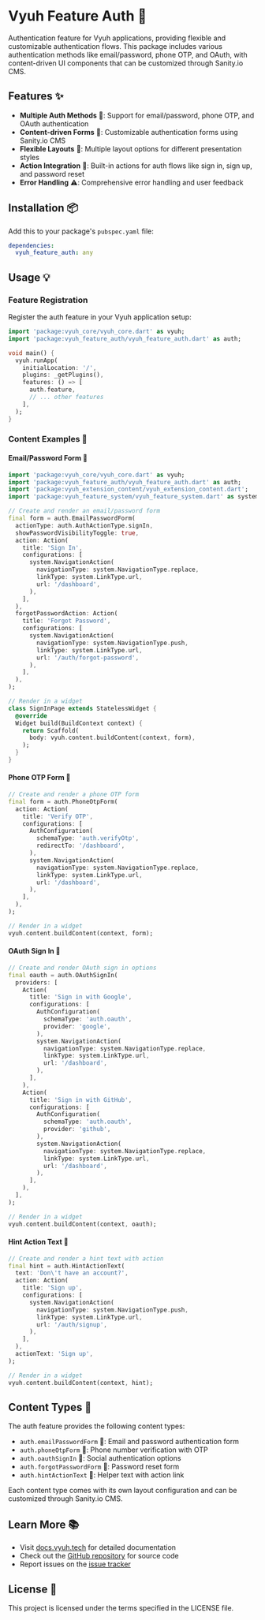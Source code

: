 # Vyuh Feature Auth 🔐

Authentication feature for Vyuh applications, providing flexible and customizable authentication flows. This package includes various authentication methods like email/password, phone OTP, and OAuth, with content-driven UI components that can be customized through Sanity.io CMS.

## Features ✨

- **Multiple Auth Methods** 🔑: Support for email/password, phone OTP, and OAuth authentication
- **Content-driven Forms** 📝: Customizable authentication forms using Sanity.io CMS
- **Flexible Layouts** 🎨: Multiple layout options for different presentation styles
- **Action Integration** 🔄: Built-in actions for auth flows like sign in, sign up, and password reset
- **Error Handling** ⚠️: Comprehensive error handling and user feedback

## Installation 📦

Add this to your package's `pubspec.yaml` file:

```yaml
dependencies:
  vyuh_feature_auth: any
```

## Usage 💡

### Feature Registration
Register the auth feature in your Vyuh application setup:

```dart
import 'package:vyuh_core/vyuh_core.dart' as vyuh;
import 'package:vyuh_feature_auth/vyuh_feature_auth.dart' as auth;

void main() {
  vyuh.runApp(
    initialLocation: '/',
    plugins: _getPlugins(),
    features: () => [
      auth.feature,
      // ... other features
    ],
  );
}
```

### Content Examples 🎯

#### Email/Password Form 📧
```dart
import 'package:vyuh_core/vyuh_core.dart' as vyuh;
import 'package:vyuh_feature_auth/vyuh_feature_auth.dart' as auth;
import 'package:vyuh_extension_content/vyuh_extension_content.dart';
import 'package:vyuh_feature_system/vyuh_feature_system.dart' as system;

// Create and render an email/password form
final form = auth.EmailPasswordForm(
  actionType: auth.AuthActionType.signIn,
  showPasswordVisibilityToggle: true,
  action: Action(
    title: 'Sign In',
    configurations: [
      system.NavigationAction(
        navigationType: system.NavigationType.replace,
        linkType: system.LinkType.url,
        url: '/dashboard',
      ),
    ],
  ),
  forgotPasswordAction: Action(
    title: 'Forgot Password',
    configurations: [
      system.NavigationAction(
        navigationType: system.NavigationType.push,
        linkType: system.LinkType.url,
        url: '/auth/forgot-password',
      ),
    ],
  ),
);

// Render in a widget
class SignInPage extends StatelessWidget {
  @override
  Widget build(BuildContext context) {
    return Scaffold(
      body: vyuh.content.buildContent(context, form),
    );
  }
}
```

#### Phone OTP Form 📱
```dart
// Create and render a phone OTP form
final form = auth.PhoneOtpForm(
  action: Action(
    title: 'Verify OTP',
    configurations: [
      AuthConfiguration(
        schemaType: 'auth.verifyOtp',
        redirectTo: '/dashboard',
      ),
      system.NavigationAction(
        navigationType: system.NavigationType.replace,
        linkType: system.LinkType.url,
        url: '/dashboard',
      ),
    ],
  ),
);

// Render in a widget
vyuh.content.buildContent(context, form);
```

#### OAuth Sign In 🔗
```dart
// Create and render OAuth sign in options
final oauth = auth.OAuthSignIn(
  providers: [
    Action(
      title: 'Sign in with Google',
      configurations: [
        AuthConfiguration(
          schemaType: 'auth.oauth',
          provider: 'google',
        ),
        system.NavigationAction(
          navigationType: system.NavigationType.replace,
          linkType: system.LinkType.url,
          url: '/dashboard',
        ),
      ],
    ),
    Action(
      title: 'Sign in with GitHub',
      configurations: [
        AuthConfiguration(
          schemaType: 'auth.oauth',
          provider: 'github',
        ),
        system.NavigationAction(
          navigationType: system.NavigationType.replace,
          linkType: system.LinkType.url,
          url: '/dashboard',
        ),
      ],
    ),
  ],
);

// Render in a widget
vyuh.content.buildContent(context, oauth);
```

#### Hint Action Text 💭
```dart
// Create and render a hint text with action
final hint = auth.HintActionText(
  text: 'Don\'t have an account?',
  action: Action(
    title: 'Sign up',
    configurations: [
      system.NavigationAction(
        navigationType: system.NavigationType.push,
        linkType: system.LinkType.url,
        url: '/auth/signup',
      ),
    ],
  ),
  actionText: 'Sign up',
);

// Render in a widget
vyuh.content.buildContent(context, hint);
```

## Content Types 📝

The auth feature provides the following content types:

- `auth.emailPasswordForm` 📧: Email and password authentication form
- `auth.phoneOtpForm` 📱: Phone number verification with OTP
- `auth.oauthSignIn` 🔗: Social authentication options
- `auth.forgotPasswordForm` 🔑: Password reset form
- `auth.hintActionText` 💭: Helper text with action link

Each content type comes with its own layout configuration and can be customized through Sanity.io CMS.

## Learn More 📚

- Visit [docs.vyuh.tech](https://docs.vyuh.tech) for detailed documentation
- Check out the [GitHub repository](https://github.com/vyuh-tech/vyuh) for source code
- Report issues on the [issue tracker](https://github.com/vyuh-tech/vyuh/issues)

## License 📄

This project is licensed under the terms specified in the LICENSE file.
